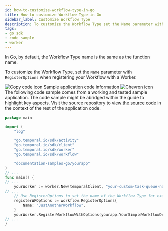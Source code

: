 ```yaml
---
id: how-to-customize-workflow-type-in-go
title: How to customize Workflow Type in Go
sidebar_label: Customize Workflow Type
description: To customize the Workflow Type set the Name parameter with RegisterOptions when registering your Workflow with a Worker.
tags:
- go sdk
- code sample
- worker
---
```


<!-- DO NOT EDIT THIS FILE DIRECTLY.
THIS FILE IS GENERATED from https://github.com/temporalio/documentation-samples-go/blob/main/yourapp/worker/main_dacx.go. -->

In Go, by default, the Workflow Type name is the same as the function name.

To customize the Workflow Type, set the `Name` parameter with `RegisterOptions` when registering your Workflow with a Worker.

<div class="copycode-notice-container"><div class="copycode-notice"><img data-style="copycode-icon" src="/icons/copycode.png" alt="Copy code icon" /> Sample application code information <img id="i-27522049-33e5-4c3b-9cba-212918367746" data-event="clickable-copycode-info" data-style="chevron-icon" src="/icons/chevron.png" alt="Chevron icon" /></div><div id="copycode-info-27522049-33e5-4c3b-9cba-212918367746" class="copycode-info">The following code sample comes from a working and tested sample application. The code sample might be abridged within the guide to highlight key aspects. Visit the source repository to <a href="https://github.com/temporalio/documentation-samples-go/blob/main/yourapp/worker/main_dacx.go">view the source code</a> in the context of the rest of the application code.</div></div>

```go
package main

import (
	"log"

	"go.temporal.io/sdk/activity"
	"go.temporal.io/sdk/client"
	"go.temporal.io/sdk/worker"
	"go.temporal.io/sdk/workflow"

	"documentation-samples-go/yourapp"
)
// ...
func main() {
// ...
	yourWorker := worker.New(temporalClient, "your-custom-task-queue-name", worker.Options{})
// ...
	// Use RegisterOptions to set the name of the Workflow Type for example.
	registerWFOptions := workflow.RegisterOptions{
		Name: "JustAnotherWorkflow",
	}
	yourWorker.RegisterWorkflowWithOptions(yourapp.YourSimpleWorkflowDefinition, registerWFOptions)
// ...
}
```
